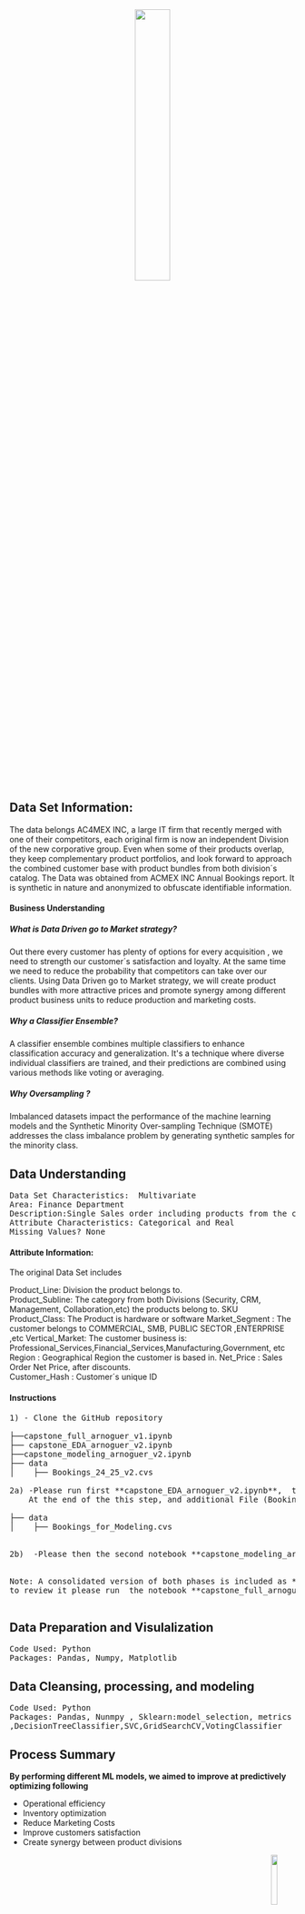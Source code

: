 <center>
    <center>
        <img src = images/lstm.png width = 35%/>
    </center>
</center>

## Data Set Information:

The data belongs AC4MEX INC, a large IT firm that recently merged with one of their competitors, 
each original firm is now an independent Division of the new corporative group.
Even when some of their products overlap, they keep complementary product portfolios, 
and look forward to approach the combined customer base with product bundles from both division´s catalog. 
The Data was obtained from ACMEX INC Annual Bookings report. 
It is synthetic in nature and anonymized to obfuscate identifiable information.


#### Business Understanding

##### What is Data Driven go to Market strategy?

Out there every customer has plenty of options for every acquisition , we need to strength our customer´s satisfaction and loyalty. At the same time we need to reduce the probability that competitors can take over our clients. Using Data Driven go to Market strategy, we will create product bundles with more attractive prices and promote synergy among different product business units to reduce production and marketing costs.

##### Why a Classifier Ensemble?

A classifier ensemble combines multiple classifiers to enhance classification accuracy and generalization. It's a technique where diverse individual classifiers are trained, and their predictions are combined using various methods like voting or averaging.

##### Why Oversampling ?
Imbalanced datasets impact the performance of the machine learning models and the Synthetic Minority Over-sampling Technique (SMOTE) addresses the class imbalance problem by generating synthetic samples for the minority class.

## Data Understanding
<pre>
Data Set Characteristics:  Multivariate
Area: Finance Department
Description:Single Sales order including products from the catalog of AC4MEX INC´s  two main divisions.
Attribute Characteristics: Categorical and Real
Missing Values? None
</pre>

#### Attribute Information:

The original Data Set includes 

Product_Line: Division the product belongs to.  
Product_Subline: The category from both Divisions (Security, CRM, Management, Collaboration,etc) the products belong to.
SKU Product_Class: The Product is hardware or software
Market_Segment : The customer belongs to COMMERCIAL, SMB, PUBLIC SECTOR ,ENTERPRISE ,etc
Vertical_Market: The customer business is:  Professional_Services,Financial_Services,Manufacturing,Government, etc
Region : Geographical Region the customer is based in.
Net_Price : Sales Order Net Price, after discounts.   
Customer_Hash : Customer´s unique ID


#### Instructions
<pre>
1) - Clone the GitHub repository

├──capstone_full_arnoguer_v1.ipynb
├── capstone_EDA_arnoguer_v2.ipynb
├──capstone_modeling_arnoguer_v2.ipynb
├── data
│    ├── Bookings_24_25_v2.cvs

2a) -Please run first **capstone_EDA_arnoguer_v2.ipynb**,  to execute the Exploration and Data Analisys to cleand and prepare the Data Set
    At the end of the this step, and additional File (Bookings_for_Modeling.csv) will show under the Data directory.

├── data
│    ├── Bookings_for_Modeling.cvs

 
2b)  -Please then the second notebook **capstone_modeling_arnoguer__v2.csv** to execute the creation, tuning and deployment of the modeling phase.


Note: A consolidated version of both phases is included as **capstone_full_arnoguer_v1.csv** for ilustrative purposes,
to review it please run  the notebook **capstone_full_arnoguer_v1.csv** for a full deployment

</pre>

## Data Preparation and Visulalization
<pre>
Code Used: Python
Packages: Pandas, Numpy, Matplotlib
</pre>
## Data Cleansing, processing, and modeling
<pre>
Code Used: Python
Packages: Pandas, Nunmpy , Sklearn:model_selection, metrics , preprocessing ,compose ,LogisticRegression,KNeighborsClassifier
,DecisionTreeClassifier,SVC,GridSearchCV,VotingClassifier
</pre>

## Process Summary
**By performing different ML models, we aimed to improve at predictively optimizing following**
- Operational efficiency
- Inventory optimization
- Reduce Marketing Costs
- Improve customers satisfaction
- Create synergy between product divisions



<center>
    <img src = images/copyright.png width = 15%, align = "right"/>
</center>
